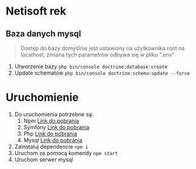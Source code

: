 # Netisoft rek

## Baza danych mysql

> Dostęp do bazy domyślnie jest ustawiony na użytkownika root na localhost, zmiana tych parametrów odbywa się w pliku ".env"

1. Utworzenie bazy `php bin/console doctrine:database:create`
1. Update schematów `php bin/console doctrine:schema:update --force`

# Uruchomienie

1. Do uruchomienia potrzebne są:
    1. Npm [Link do pobrania](https://nodejs.org/en)
    1. Symfony [Link do pobrania](https://symfony.com/download)
    1. Php [Link do pobrania](https://www.php.net/downloads.php)
    1. Mysql [Link do pobrania](https://dev.mysql.com/downloads/)
1. Zainstaluj dependencie `npm i`
1. Uruchom za pomocą komendy `npm start`
1. Uruchom serwer mysql

